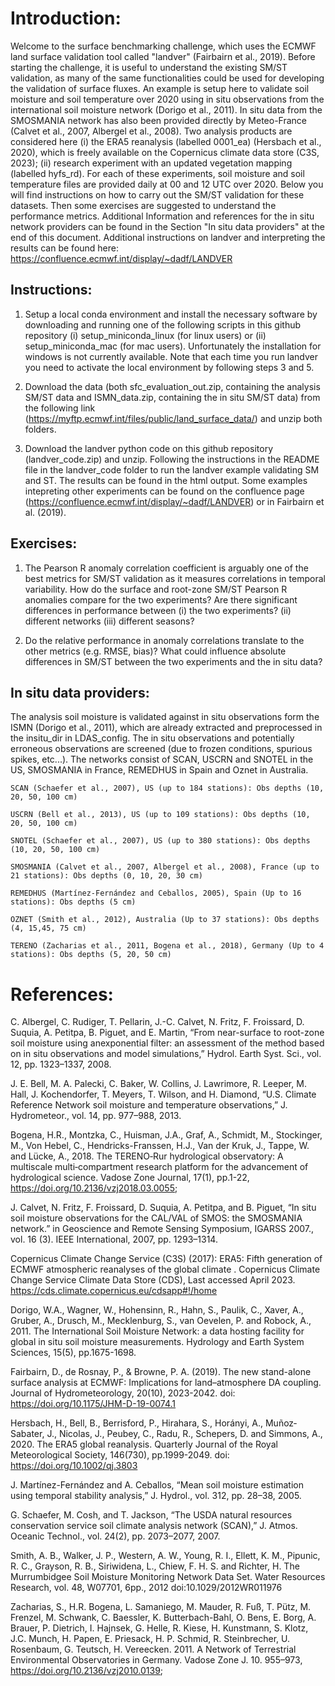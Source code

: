 # Introduction:

Welcome to the surface benchmarking challenge, which uses the ECMWF land surface validation tool called "landver" (Fairbairn et al., 2019). Before starting the challenge, it is useful to understand the existing SM/ST validation, as many of the same functionalities could be used for developing the validation of surface fluxes. An example is setup here to validate soil moisture and soil temperature over 2020 using in situ observations from the international soil moisture network (Dorigo et al., 2011). In situ data from the SMOSMANIA network has also been provided directly by Meteo-France (Calvet et al., 2007, Albergel et al., 2008). Two analysis products are considered here (i) the ERA5 reanalysis (labelled 0001_ea) (Hersbach et al., 2020), which is freely available on the Copernicus climate data store (C3S, 2023); (ii) research experiment with an updated vegetation mapping (labelled hyfs_rd). For each of these experiments, soil moisture and soil temperature files are provided daily at 00 and 12 UTC over 2020. Below you will find instructions on how to carry out the SM/ST validation for these datasets. Then some exercises are suggested to understand the performance metrics. Additional Information and references for the in situ network providers can be found in the Section "In situ data providers" at the end of this document. Additional instructions on landver and interpreting the results can be found here: https://confluence.ecmwf.int/display/~dadf/LANDVER

## Instructions:

1. Setup a local conda environment and install the necessary software by downloading and running one of the following scripts in this github repository (i) setup_miniconda_linux (for linux users) or (ii) setup_miniconda_mac (for mac users). Unfortunately the installation for windows is not currently available. Note that each time you run landver you need to activate the local environment by following steps 3 and 5.    

2. Download the data (both sfc_evaluation_out.zip, containing the analysis SM/ST data and ISMN_data.zip, containing the in situ SM/ST data) from the following link (https://myftp.ecmwf.int/files/public/land_surface_data/) and unzip both folders. 

3. Download the landver python code on this github repository (landver_code.zip) and unzip. Following the instructions in the README file in the landver_code folder to run the landver example validating SM and ST. The results can be found in the html output. Some examples intepreting other experiments can be found on the confluence page (https://confluence.ecmwf.int/display/~dadf/LANDVER) or in Fairbairn et al. (2019). 

## Exercises:

1. The Pearson R anomaly correlation coefficient is arguably one of the best metrics for SM/ST validation as it measures correlations in temporal variability. How do the surface and root-zone SM/ST Pearson R anomalies compare for the two experiments? Are there significant differences in performance between (i) the two experiments? (ii) different networks (iii) different seasons? 

2. Do the relative performance in anomaly correlations translate to the other metrics (e.g. RMSE, bias)? What could influence absolute differences in SM/ST between the two experiments and the in situ data?


## In situ data providers:

The analysis soil moisture is validated against in situ observations form the ISMN (Dorigo et al., 2011), which are already extracted and preprocessed in the insitu_dir in LDAS_config. The in situ observations and potentially erroneous observations are screened (due to frozen conditions, spurious spikes, etc...). The networks consist of SCAN, USCRN and SNOTEL in the US, SMOSMANIA in France, REMEDHUS in Spain and Oznet in Australia. 

    SCAN (Schaefer et al., 2007), US (up to 184 stations): Obs depths (10, 20, 50, 100 cm)
    
    USCRN (Bell et al., 2013), US (up to 109 stations): Obs depths (10, 20, 50, 100 cm)
    
    SNOTEL (Schaefer et al., 2007), US (up to 380 stations): Obs depths (10, 20, 50, 100 cm)
    
    SMOSMANIA (Calvet et al., 2007, Albergel et al., 2008), France (up to 21 stations): Obs depths (0, 10, 20, 30 cm)
    
    REMEDHUS (Martínez-Fernández and Ceballos, 2005), Spain (Up to 16 stations): Obs depths (5 cm)
    
    OZNET (Smith et al., 2012), Australia (Up to 37 stations): Obs depths (4, 15,45, 75 cm)
    
    TERENO (Zacharias et al., 2011, Bogena et al., 2018), Germany (Up to 4 stations): Obs depths (5, 20, 50 cm)

# References:

C. Albergel, C. Rudiger, T. Pellarin, J.-C. Calvet, N. Fritz, F. Froissard, D. Suquia, A. Petitpa, B. Piguet, and E. Martin, “From near-surface to root-zone soil moisture using anexponential filter: an assessment of the method based on in situ observations and model simulations,” Hydrol. Earth Syst. Sci., vol. 12, pp. 1323–1337, 2008.

J. E. Bell, M. A. Palecki, C. Baker, W. Collins, J. Lawrimore, R. Leeper, M. Hall, J. Kochendorfer, T. Meyers, T. Wilson, and H. Diamond, “U.S. Climate Reference Network soil moisture and temperature observations,” J. Hydrometeor., vol. 14, pp. 977–988, 2013.

Bogena, H.R., Montzka, C., Huisman, J.A., Graf, A., Schmidt, M., Stockinger, M., Von Hebel, C., Hendricks-Franssen, H.J., Van der Kruk, J., Tappe, W. and Lücke, A., 2018. The TERENO‐Rur hydrological observatory: A multiscale multi‐compartment research platform for the advancement of hydrological science. Vadose Zone Journal, 17(1), pp.1-22, https://doi.org/10.2136/vzj2018.03.0055;

J. Calvet, N. Fritz, F. Froissard, D. Suquia, A. Petitpa, and B. Piguet, “In situ soil moisture observations for the CAL/VAL of SMOS: the SMOSMANIA network.” in Geoscience and Remote Sensing Symposium, IGARSS 2007., vol. 16 (3). IEEE International, 2007, pp. 1293–1314.

Copernicus Climate Change Service (C3S) (2017): ERA5: Fifth generation of ECMWF atmospheric reanalyses of the global climate . Copernicus Climate Change Service Climate Data Store (CDS), Last accessed April 2023. https://cds.climate.copernicus.eu/cdsapp#!/home

Dorigo, W.A., Wagner, W., Hohensinn, R., Hahn, S., Paulik, C., Xaver, A., Gruber, A., Drusch, M., Mecklenburg, S., van Oevelen, P. and Robock, A., 2011. The International Soil Moisture Network: a data hosting facility for global in situ soil moisture measurements. Hydrology and Earth System Sciences, 15(5), pp.1675-1698.

Fairbairn, D., de Rosnay, P., & Browne, P. A. (2019). The new stand-alone surface analysis at ECMWF: Implications for land–atmosphere DA coupling. Journal of Hydrometeorology, 20(10), 2023-2042. doi: https://doi.org/10.1175/JHM-D-19-0074.1 

Hersbach, H., Bell, B., Berrisford, P., Hirahara, S., Horányi, A., Muñoz‐Sabater, J., Nicolas, J., Peubey, C., Radu, R., Schepers, D. and Simmons, A., 2020. The ERA5 global reanalysis. Quarterly Journal of the Royal Meteorological Society, 146(730), pp.1999-2049. doi: https://doi.org/10.1002/qj.3803

J. Martínez-Fernández and A. Ceballos, “Mean soil moisture estimation using temporal stability analysis,” J. Hydrol., vol. 312, pp. 28–38, 2005.

G. Schaefer, M. Cosh, and T. Jackson, “The USDA natural resources conservation service soil climate analysis network (SCAN),” J. Atmos. Oceanic Technol., vol. 24(2), pp. 2073–2077, 2007.

Smith, A. B., Walker, J. P., Western, A. W., Young, R. I., Ellett, K. M., Pipunic, R. C., Grayson, R. B., Siriwidena, L., Chiew, F. H. S. and Richter, H. The Murrumbidgee Soil Moisture Monitoring Network Data Set. Water Resources Research, vol. 48, W07701, 6pp., 2012 doi:10.1029/2012WR011976 

Zacharias, S., H.R. Bogena, L. Samaniego, M. Mauder, R. Fuß, T. Pütz, M. Frenzel, M. Schwank, C. Baessler, K. Butterbach-Bahl, O. Bens, E. Borg, A. Brauer, P. Dietrich, I. Hajnsek, G. Helle, R. Kiese, H. Kunstmann, S. Klotz, J.C. Munch, H. Papen, E. Priesack, H. P. Schmid, R. Steinbrecher, U. Rosenbaum, G. Teutsch, H. Vereecken. 2011. A Network of Terrestrial Environmental Observatories in Germany. Vadose Zone J. 10. 955–973, https://doi.org/10.2136/vzj2010.0139;

